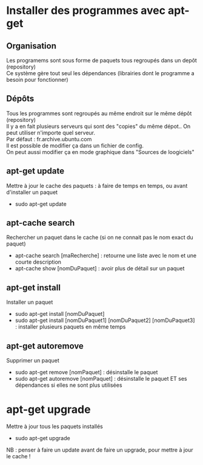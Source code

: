 # Installer des programmes avec apt-get
## Organisation
Les programems sont sous forme de paquets tous regroupés dans un depôt (repository)  
Ce système gère tout seul les dépendances (librairies dont le programme a besoin pour fonctionner)
## Dépôts
Tous les programmes sont regroupés au même endroit sur le même dépôt (repository)  
Il y a en fait plusieurs serveurs qui sont des "copies" du même dépot.. On peut utiliser n'importe quel serveur.  
Par défaut : fr.archive.ubuntu.com  
Il est possible de modifier ça dans un fichier de config.  
On peut aussi modifier ça en mode graphique dans "Sources de loogiciels"
## apt-get update
Mettre à jour le cache des paquets : à faire de temps en temps, ou avant d'installer un paquet  
- sudo apt-get update
## apt-cache search
Rechercher un paquet dans le cache (si on ne connait pas le nom exact du paquet)  
- apt-cache search [maRecherche]  : retourne une liste avec le nom et une courte description
- apt-cache show [nomDuPaquet] : avoir plus de détail sur un paquet
## apt-get install
Installer un paquet
- sudo apt-get install [nomDuPaquet]
- sudo apt-get install [nomDuPaquet1] [nomDuPaquet2] [nomDuPaquet3] : installer plusieurs paquets en même temps
## apt-get autoremove
Supprimer un paquet
- sudo apt-get remove [nomPaquet] : désinstalle le paquet
- sudo apt-get autoremove [nomPaquet] : désinstalle le paquet ET ses dépendances si elles ne sont plus utilisées
# apt-get upgrade
Mettre à jour tous les paquets installés
- sudo apt-get upgrade  

NB : penser à faire un update avant de faire un upgrade, pour mettre à jour le cache !






